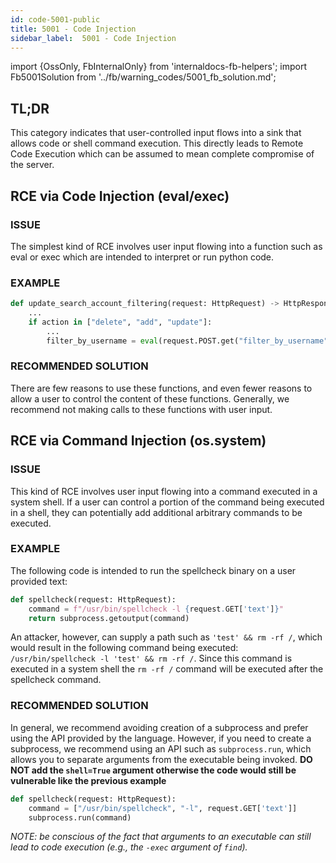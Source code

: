 ```yaml
---
id: code-5001-public
title: 5001 - Code Injection
sidebar_label:  5001 - Code Injection
---
```

import {OssOnly, FbInternalOnly} from 'internaldocs-fb-helpers';
import Fb5001Solution from '../fb/warning_codes/5001_fb_solution.md';


## TL;DR

This category indicates that user-controlled input flows into a sink that allows code or shell command execution. This directly leads to Remote Code Execution which can be assumed to mean complete compromise of the server.


## RCE via Code Injection (eval/exec)

### ISSUE

The simplest kind of RCE involves user input flowing into a function such as eval or exec which are intended to interpret or run python code.

### EXAMPLE

```python
def update_search_account_filtering(request: HttpRequest) -> HttpResponse:
    ...
    if action in ["delete", "add", "update"]:
        ...
        filter_by_username = eval(request.POST.get("filter_by_username", "True"))
```
### RECOMMENDED SOLUTION
There are few reasons to use these functions, and even fewer reasons to allow a user to control the content of these functions. Generally, we recommend not making calls to these functions with user input.

## RCE via Command Injection (os.system)

### ISSUE

This kind of RCE involves user input flowing into a command executed in a system shell. If a user can control a portion of the command being executed in a shell, they can potentially add additional arbitrary commands to be executed.

### EXAMPLE

The following code is intended to run the spellcheck binary on a user provided text:
```python
def spellcheck(request: HttpRequest):
    command = f"/usr/bin/spellcheck -l {request.GET['text']}"
    return subprocess.getoutput(command)
```
An attacker, however, can supply a path such as `'test' && rm -rf /`, which would result in the following command being executed: `/usr/bin/spellcheck -l 'test' && rm -rf /`. Since this command is executed in a system shell the `rm -rf /` command will be executed after the spellcheck command.

### RECOMMENDED SOLUTION

<OssOnly>

In general, we recommend avoiding creation of a subprocess and prefer using the API provided by the language.
However, if you need to create a subprocess, we recommend using an API such as `subprocess.run`, which allows you to separate arguments from the executable being invoked. **DO NOT add the `shell=True` argument otherwise the code would still be vulnerable like the previous example**

```python
def spellcheck(request: HttpRequest):
    command = ["/usr/bin/spellcheck", "-l", request.GET['text']]
    subprocess.run(command)
```
*NOTE: be conscious of the fact that arguments to an executable can still lead to code execution (e.g., the `-exec` argument of `find`).*

</OssOnly>

<FbInternalOnly>

<Fb5001Solution/>

</FbInternalOnly>
